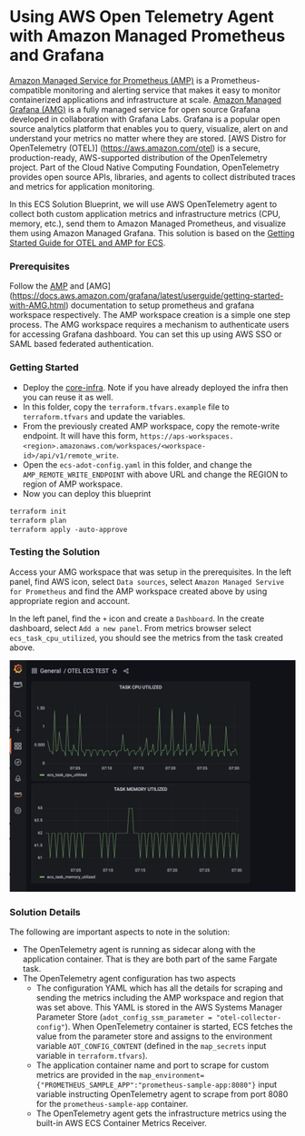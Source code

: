 # Using AWS Open Telemetry Agent with Amazon Managed Prometheus and Grafana
[Amazon Managed Service for Prometheus (AMP)](https://aws.amazon.com/prometheus) is a Prometheus-compatible monitoring and alerting service that makes it easy to monitor containerized applications and infrastructure at scale. [Amazon Managed Grafana (AMG)](https://aws.amazon.com/grafana) is a fully managed service for open source Grafana developed in collaboration with Grafana Labs. Grafana is a popular open source analytics platform that enables you to query, visualize, alert on and understand your metrics no matter where they are stored. [AWS Distro for OpenTelemetry (OTEL)] (https://aws.amazon.com/otel) is a secure, production-ready, AWS-supported distribution of the OpenTelemetry project. Part of the Cloud Native Computing Foundation, OpenTelemetry provides open source APIs, libraries, and agents to collect distributed traces and metrics for application monitoring.

In this ECS Solution Blueprint, we will use AWS OpenTelemetry agent to collect both custom application metrics and infrastructure metrics (CPU, memory, etc.), send them to Amazon Managed Prometheus, and visualize them using Amazon Managed Grafana. This solution is based on the [Getting Started Guide for OTEL and AMP for ECS](https://aws-otel.github.io/docs/getting-started/prometheus-remote-write-exporter/ecs). 

### Prerequisites
Follow the [AMP](https://docs.aws.amazon.com/prometheus/latest/userguide/AMP-getting-started.html) and [AMG] (https://docs.aws.amazon.com/grafana/latest/userguide/getting-started-with-AMG.html) documentation to setup prometheus and grafana workspace respectively. The AMP workspace creation is a simple one step process. The AMG workspace requires a mechanism to authenticate users for accessing Grafana dashboard. You can set this up using AWS SSO or SAML based federated authentication. 

### Getting Started
* Deploy the [core-infra](../core-infra/README.md). Note if you have already deployed the infra then you can reuse it as well.
* In this folder, copy the `terraform.tfvars.example` file to `terraform.tfvars` and update the variables.
* From the previously created AMP workspace, copy the remote-write endpoint. It will have this form, `https://aps-workspaces.<region>.amazonaws.com/workspaces/<workspace-id>/api/v1/remote_write`.
* Open the `ecs-adot-config.yaml` in this folder, and change the `AMP_REMOTE_WRITE_ENDPOINT` with above URL and change the REGION to region of AMP workspace.
* Now you can deploy this blueprint 
```shell
terraform init
terraform plan
terraform apply -auto-approve
```

### Testing the Solution
Access your AMG workspace that was setup in the prerequisites. In the left panel, find AWS icon, select `Data sources`, select `Amazon Managed Servive for Prometheus`  and find the AMP workspace created above by using appropriate region and account. 

In the left panel, find the `+` icon and create a `Dashboard`. In the create dashboard, select `Add a new panel`. From metrics browser select `ecs_task_cpu_utilized`, you should see the metrics from the task created above. 
<p align="center">
  <img src="../../docs/amg-amp-metrics.png"/>
</p>

### Solution Details
The following are important aspects to note in the solution:
* The OpenTelemetry agent is running as sidecar along with the application container. That is they are both part of the same Fargate task. 
* The OpenTelemetry agent configuration has two aspects
    * The configuration YAML which has all the details for scraping and sending the metrics including the AMP workspace and region that was set above. This YAML is stored in the AWS Systems Manager Parameter Store (`adot_config_ssm_parameter = "otel-collector-config"`). When OpenTelemetry container is started, ECS fetches the value from the parameter store and assigns to the environment variable `AOT_CONFIG_CONTENT` (defined in the `map_secrets` input variable in `terraform.tfvars`).
    * The application container name and port to scrape for custom metrics are provided in the `map_environment={"PROMETHEUS_SAMPLE_APP":"prometheus-sample-app:8080"}` input variable instructing OpenTelemetry agent to scrape from port 8080 for the `prometheus-sample-app` container.
    * The OpenTelemetry agent gets the infrastructure metrics using the built-in AWS ECS Container Metrics Receiver.




